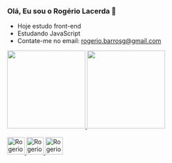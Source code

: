 ### Olá, Eu sou o Rogério Lacerda 👋
-  Hoje estudo front-end
-  Estudando JavaScript
-  Contate-me no email: rogerio.barrosg@gmail.com
<link rel="stylesheet" href="https://cdn.jsdelivr.net/gh/devicons/devicon@v2.15.1/devicon.min.css">

<div>
 <a href="https://github.com/Rogerio-Lacerda">
  <img height="180rem" src="https://github-readme-stats.vercel.app/api?username=Rogerio-Lacerda&show_icons=true&theme=dark&include_all_commits=false&count_private=ture"/>
 <img height="180rem" src="https://github-readme-stats.vercel.app/api/top-langs/?username=Rogerio-Lacerda&layout=compact&langs_count=16&theme=dark"/>
</div>

<div></br>
 <img heigth="30" width="40" alt="Rogerio-Js" src="https://cdn.jsdelivr.net/gh/devicons/devicon/icons/javascript/javascript-original.svg" />
 <img heigth="30" width="40" alt="Rogerio-html" src="https://cdn.jsdelivr.net/gh/devicons/devicon/icons/html5/html5-original.svg" />
 <img heigth="30" width="40" alt="Rogerio-css" src="https://cdn.jsdelivr.net/gh/devicons/devicon/icons/css3/css3-original.svg" />       
</div>

##



